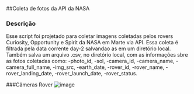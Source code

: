 ##Coleta de fotos da API da NASA
### Descrição
  Esse script foi projetado para coletar imagens coletadas pelos rovers Curiosity, Opportunity e Spirit da NASA em Marte via API. Essa coleta é filtrada pela data 
corrente day-2 salvandao as em um diretório local.
  Também salva um arquivo .csv, no diretório local, com as informações sbre as fotos coletadas como:
    -photo_id,
    -sol,
    -camera_id,
    -camera_name,
    -camera_full_name,
    -img_src,
    -earth_date,
    -rover_id,
    -rover_name,
    -rover_landing_date,
    -rover_launch_date,
    -rover_status.

###Câmeras Rover
![image](https://github.com/user-attachments/assets/12f7a188-46f8-41b8-aeef-eeefa4d01133)



